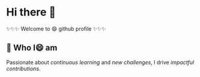 # Hi there 👋

<!--
**devguy4u/devguy4u** is a ✨ _special_ ✨ repository because its `README.md` (this file) appears on your GitHub profile.

Here are some ideas to get you started:

- 🔭 I’m currently working on ...
- 🌱 I’m currently learning ...
- 👯 I’m looking to collaborate on ...
- 🤔 I’m looking for help with ...
- 💬 Ask me about ...
- 📫 How to reach me: ...
- 😄 Pronouns: ...
- ⚡ Fun fact: ...
-->
✨✨✨ Welcome to 😄 github profile ✨✨✨

## 🔭 Who I😄 am

Passionate about *continuous learning* and *new challenges*, I drive *impactful contributions*.


